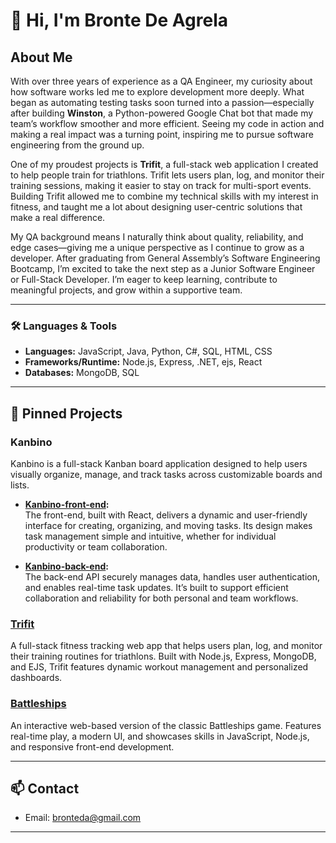 # 👋 Hi, I'm Bronte De Agrela

## About Me

With over three years of experience as a QA Engineer, my curiosity about how software works led me to explore development more deeply. What began as automating testing tasks soon turned into a passion—especially after building **Winston**, a Python-powered Google Chat bot that made my team’s workflow smoother and more efficient. Seeing my code in action and making a real impact was a turning point, inspiring me to pursue software engineering from the ground up.

One of my proudest projects is **Trifit**, a full-stack web application I created to help people train for triathlons. Trifit lets users plan, log, and monitor their training sessions, making it easier to stay on track for multi-sport events. Building Trifit allowed me to combine my technical skills with my interest in fitness, and taught me a lot about designing user-centric solutions that make a real difference.

My QA background means I naturally think about quality, reliability, and edge cases—giving me a unique perspective as I continue to grow as a developer. After graduating from General Assembly’s Software Engineering Bootcamp, I’m excited to take the next step as a Junior Software Engineer or Full-Stack Developer. I’m eager to keep learning, contribute to meaningful projects, and grow within a supportive team.

---

### 🛠️ Languages & Tools

- **Languages:** JavaScript, Java, Python, C#, SQL, HTML, CSS
- **Frameworks/Runtime:** Node.js, Express, .NET, ejs, React
- **Databases:** MongoDB, SQL

---

## 📌 Pinned Projects

### Kanbino

Kanbino is a full-stack Kanban board application designed to help users visually organize, manage, and track tasks across customizable boards and lists.

- **[Kanbino-front-end](https://github.com/Bronteda/Kanbino-front-end):**  
  The front-end, built with React, delivers a dynamic and user-friendly interface for creating, organizing, and moving tasks. Its design makes task management simple and intuitive, whether for individual productivity or team collaboration.

- **[Kanbino-back-end](https://github.com/Bronteda/Kanbino-back-end):**  
  The back-end API securely manages data, handles user authentication, and enables real-time task updates. It’s built to support efficient collaboration and reliability for both personal and team workflows.
  
### [Trifit](https://github.com/Bronteda/TRIFIT)
A full-stack fitness tracking web app that helps users plan, log, and monitor their training routines for triathlons. Built with Node.js, Express, MongoDB, and EJS, Trifit features dynamic workout management and personalized dashboards.

### [Battleships](https://github.com/Bronteda/battleships)
An interactive web-based version of the classic Battleships game. Features real-time play, a modern UI, and showcases skills in JavaScript, Node.js, and responsive front-end development.

---

## 📫 Contact

- Email: [bronteda@gmail.com](mailto:bronteda@gmail.com)

---
